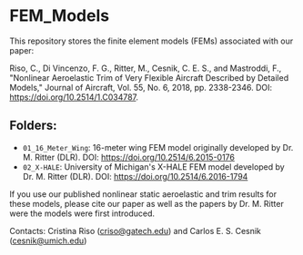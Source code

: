 # FEM_Models

This repository stores the finite element models (FEMs) associated with our paper:

Riso, C., Di Vincenzo, F. G., Ritter, M., Cesnik, C. E. S., and Mastroddi, F., "Nonlinear Aeroelastic Trim of Very Flexible Aircraft Described by Detailed Models," Journal of Aircraft, Vol. 55, No. 6, 2018, pp. 2338-2346. DOI: https://doi.org/10.2514/1.C034787.

## Folders:

* `01_16_Meter_Wing`: 16-meter wing FEM model originally developed by Dr. M. Ritter (DLR). DOI: https://doi.org/10.2514/6.2015-0176
* `02_X-HALE`: University of Michigan's X-HALE FEM model developed by Dr. M. Ritter (DLR). DOI: https://doi.org/10.2514/6.2016-1794

If you use our published nonlinear static aeroelastic and trim results for these models, please cite our paper as well as the papers by Dr. M. Ritter were the models were first introduced. 

Contacts: Cristina Riso (criso@gatech.edu) and Carlos E. S. Cesnik (cesnik@umich.edu)

